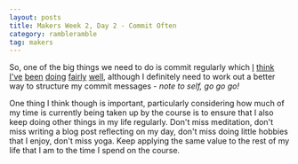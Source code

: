 ```yaml
---
layout: posts
title: Makers Week 2, Day 2 - Commit Often
category: rambleramble
tag: makers
---
```


So, one of the big things we need to do is commit regularly which [I](https://github.com/michaellennox/oystercard/commits/master) [think](https://github.com/michaellennox/airport_challenge/commits/master) [I've](https://github.com/michaellennox/boris-bikes/commits/jamie) [been](https://github.com/michaellennox/oystercard/commits/andrew) [doing](https://github.com/michaellennox/boris-bikes/commits/jonathan) [fairly](https://github.com/michaellennox/boris-bikes/commits/master) [well](https://github.com/michaellennox/boris-bikes/commits/giamir), although I definitely need to work out a better way to structure my commit messages - _note to self, go go go!_

One thing I think though is important, particularly considering how much of my time is currently being taken up by the course is to ensure that I also keep doing other things in my life regularly. Don't miss meditation, don't miss writing a blog post reflecting on my day, don't miss doing little hobbies that I enjoy, don't miss yoga. Keep applying the same value to the rest of my life that I am to the time I spend on the course.
